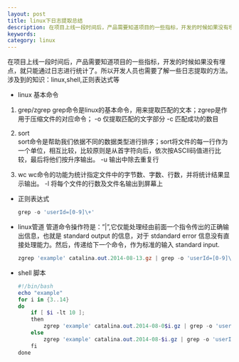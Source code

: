 ```yaml
---
layout: post
title: linux下日志提取总结
description: 在项目上线一段时间后，产品需要知道项目的一些指标，开发的时候如果没有埋点，就只能通过日志进行统计了。所以开发人员也需要了解一些日志提取的方法。
keywords: 
category: linux
---
```


在项目上线一段时间后，产品需要知道项目的一些指标，开发的时候如果没有埋点，就只能通过日志进行统计了。所以开发人员也需要了解一些日志提取的方法。
涉及到的知识：linux,shell,正则表达式等

* linux 基本命令

1. grep/zgrep
 grep命令是linux的基本命令，用来提取匹配的文本；zgrep是作用于压缩文件的对应命令；
 -o 仅提取匹配的文字部分
 -c 匹配成功的数目

2. sort  
 sort命令是帮助我们依据不同的数据类型进行排序；sort将文件的每一行作为一个单位，相互比较，比较原则是从首字符向后，依次按ASCII码值进行比较，最后将他们按升序输出。
 -u 输出中除去重复行

3. wc
wc命令的功能为统计指定文件中的字节数、字数、行数，并将统计结果显示输出。
-l 将每个文件的行数及文件名输出到屏幕上
     
* 正则表达式
    
    ```PowerShell
    grep -o 'userId=[0-9]\+'
    ```

* linux管道
    管道命令操作符是：”|”,它仅能处理经由前面一个指令传出的正确输出信息，也就是 standard output 的信息，对于 stdandard error 信息没有直接处理能力。然后，传递给下一个命令，作为标准的输入 standard input.
    
    ```PowerShell 
    zgrep 'example' catalina.out.2014-08-13.gz | grep -o 'userId=[0-9]\+' | sort -u | uniq | wc -l
    ```
        
* shell 脚本

    ```PowerShell
    #!/bin/bash
    echo "example"
    for i in {3..14}
    do
        if [ $i -lt 10 ];
        then
            zgrep 'example' catalina.out.2014-08-0$i.gz | grep -o 'userId=[0-9]\+' | sort -u | uniq | wc -l
        else
            zgrep 'example' catalina.out.2014-08-$i.gz | grep -o 'userId=[0-9]\+' | sort -u | uniq | wc -l
        fi
    done
    ```